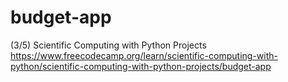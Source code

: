 # budget-app
(3/5) Scientific Computing with Python Projects    
https://www.freecodecamp.org/learn/scientific-computing-with-python/scientific-computing-with-python-projects/budget-app

